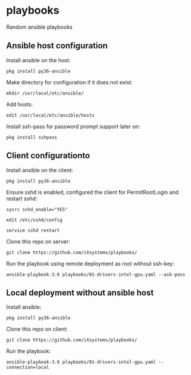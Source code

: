 # playbooks
Random ansible playbooks

## Ansible host configuration

Install ansible on the host:

```
pkg install py36-ansible
```

Make directory for configuration if it does not exist:

```
mkdir /usr/local/etc/ansible/
```

Add hosts:

```
edit /usr/local/etc/ansible/hosts
```

Install ssh-pass for password prompt support later on:

```
pkg install sshpass
```

## Client configurationto

Install ansible on the client:

```
pkg install py36-ansible
```

Ensure sshd is enabled, configured the client for PermitRootLogin and restart sshd:

```
sysrc sshd_enable="YES"
```

```
edit /etc/sshd/config
```

```
service sshd restart
```

Clone this repo on server:

```
git clone https://github.com/iXsystems/playbooks/
```

Run the playbook using remote deployment as root without ssh-key:
```
ansible-playbook-3.6 playbooks/01-drivers-intel-gpu.yaml --ask-pass
```

## Local deployment without ansible host

Install ansible:

```
pkg install py36-ansible
```

Clone this repo on client:

```
git clone https://github.com/iXsystems/playbooks/
```

Run the playbook:
```
ansible-playbook-3.6 playbooks/01-drivers-intel-gpu.yaml --connection=local
```

